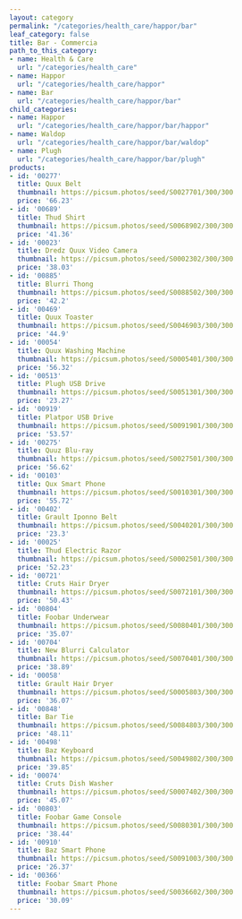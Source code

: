 ```yaml
---
layout: category
permalink: "/categories/health_care/happor/bar"
leaf_category: false
title: Bar - Commercia
path_to_this_category:
- name: Health & Care
  url: "/categories/health_care"
- name: Happor
  url: "/categories/health_care/happor"
- name: Bar
  url: "/categories/health_care/happor/bar"
child_categories:
- name: Happor
  url: "/categories/health_care/happor/bar/happor"
- name: Waldop
  url: "/categories/health_care/happor/bar/waldop"
- name: Plugh
  url: "/categories/health_care/happor/bar/plugh"
products:
- id: '00277'
  title: Quux Belt
  thumbnail: https://picsum.photos/seed/S0027701/300/300
  price: '66.23'
- id: '00689'
  title: Thud Shirt
  thumbnail: https://picsum.photos/seed/S0068902/300/300
  price: '41.36'
- id: '00023'
  title: Dredz Quux Video Camera
  thumbnail: https://picsum.photos/seed/S0002302/300/300
  price: '38.03'
- id: '00885'
  title: Blurri Thong
  thumbnail: https://picsum.photos/seed/S0088502/300/300
  price: '42.2'
- id: '00469'
  title: Quux Toaster
  thumbnail: https://picsum.photos/seed/S0046903/300/300
  price: '44.9'
- id: '00054'
  title: Quux Washing Machine
  thumbnail: https://picsum.photos/seed/S0005401/300/300
  price: '56.32'
- id: '00513'
  title: Plugh USB Drive
  thumbnail: https://picsum.photos/seed/S0051301/300/300
  price: '23.27'
- id: '00919'
  title: Platpor USB Drive
  thumbnail: https://picsum.photos/seed/S0091901/300/300
  price: '53.57'
- id: '00275'
  title: Quuz Blu-ray
  thumbnail: https://picsum.photos/seed/S0027501/300/300
  price: '56.62'
- id: '00103'
  title: Qux Smart Phone
  thumbnail: https://picsum.photos/seed/S0010301/300/300
  price: '55.72'
- id: '00402'
  title: Grault Iponno Belt
  thumbnail: https://picsum.photos/seed/S0040201/300/300
  price: '23.3'
- id: '00025'
  title: Thud Electric Razor
  thumbnail: https://picsum.photos/seed/S0002501/300/300
  price: '52.23'
- id: '00721'
  title: Cruts Hair Dryer
  thumbnail: https://picsum.photos/seed/S0072101/300/300
  price: '50.43'
- id: '00804'
  title: Foobar Underwear
  thumbnail: https://picsum.photos/seed/S0080401/300/300
  price: '35.07'
- id: '00704'
  title: New Blurri Calculator
  thumbnail: https://picsum.photos/seed/S0070401/300/300
  price: '38.89'
- id: '00058'
  title: Grault Hair Dryer
  thumbnail: https://picsum.photos/seed/S0005803/300/300
  price: '36.07'
- id: '00848'
  title: Bar Tie
  thumbnail: https://picsum.photos/seed/S0084803/300/300
  price: '48.11'
- id: '00498'
  title: Baz Keyboard
  thumbnail: https://picsum.photos/seed/S0049802/300/300
  price: '39.85'
- id: '00074'
  title: Cruts Dish Washer
  thumbnail: https://picsum.photos/seed/S0007402/300/300
  price: '45.07'
- id: '00803'
  title: Foobar Game Console
  thumbnail: https://picsum.photos/seed/S0080301/300/300
  price: '38.44'
- id: '00910'
  title: Baz Smart Phone
  thumbnail: https://picsum.photos/seed/S0091003/300/300
  price: '26.37'
- id: '00366'
  title: Foobar Smart Phone
  thumbnail: https://picsum.photos/seed/S0036602/300/300
  price: '30.09'
---
```

